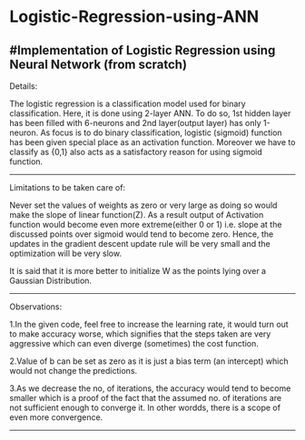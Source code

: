 # Logistic-Regression-using-ANN
#Implementation of Logistic Regression using Neural Network (from scratch)
---------------------------------------------------------------------------------------------------------------------------
Details:

The logistic regression is a classification model used for binary classification. Here, it is done using 2-layer ANN.
To do so, 1st hidden layer has been filled with 6-neurons and 2nd layer(output layer) has only 1-neuron. As focus is to
do binary classification, logistic (sigmoid) function has been given special place as an activation function. Moreover we 
have to classify as {0,1} also acts as a satisfactory reason for using sigmoid function.


----------------------------------------------------------------------------------------------------------------------------
Limitations to be taken care of:

Never set the values of weights as zero or very large as doing so would make the slope of linear function(Z). As a result 
output of Activation function would become even more extreme(either 0 or 1) i.e. slope at the discussed points over sigmoid
would tend to become zero. Hence, the updates in the gradient descent update rule will be very small and the optimization 
will be very slow.

It is said that it is more better to initialize W as the points lying over a Gaussian Distribution.

------------------------------------------------------------------------------------------------------------------------------
Observations:

1.In the given code, feel free to increase the learning rate, it would turn out to make accuracy worse, which signifies that
the steps taken are very aggressive which can even diverge (sometimes) the cost function.

2.Value of b can be set as zero as it is just a bias term (an intercept) which would not change the predictions.

3.As we decrease the no, of iterations, the accuracy would tend to become smaller which is a proof of the fact that the assumed 
no. of iterations are not sufficient enough to converge it. In other wordds, there is a scope of even more convergence.

------------------------------------------------------------------------------------------------------------------------------
